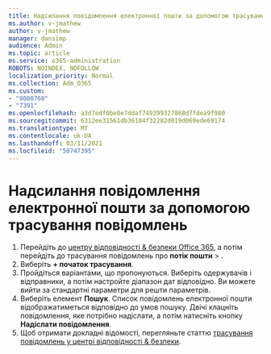 ```yaml
---
title: Надсилання повідомлення електронної пошти за допомогою трасування повідомлень
ms.author: v-jmathew
author: v-jmathew
manager: dansimp
audience: Admin
ms.topic: article
ms.service: o365-administration
ROBOTS: NOINDEX, NOFOLLOW
localization_priority: Normal
ms.collection: Adm_O365
ms.custom:
- "9000760"
- "7391"
ms.openlocfilehash: a3d7edf0be0e7ddaf749399327868d7fdea9f980
ms.sourcegitcommit: 6312ee31561db36104f32282d019d069ede69174
ms.translationtype: MT
ms.contentlocale: uk-UA
ms.lasthandoff: 03/11/2021
ms.locfileid: "50747395"
---
```

# <a name="submit-an-email-message-using-message-trace"></a>Надсилання повідомлення електронної пошти за допомогою трасування повідомлень

1. Перейдіть до [центру відповідності & безпеки Office 365](https://go.microsoft.com/fwlink/p/?linkid=2077143), а потім перейдіть до трасування повідомлень про **потік пошти**  >  [](https://go.microsoft.com/fwlink/?linkid=2101048).
2. Виберіть **+ початок трасування**.
3. Пройдіться варіантами, що пропонуються. Виберіть одержувачів і відправники, а потім настройте діапазон дат відповідно. Ви можете вийти за стандартні параметри для решти параметрів.
4. Виберіть елемент **Пошук**. Список повідомлень електронної пошти відображатиметься відповідно до умов пошуку. Двічі клацніть повідомлення, яке потрібно надіслати, а потім натисніть кнопку **Надіслати повідомлення**.
5. Щоб отримати докладні відомості, перегляньте статтю [трасування повідомлень у центрі відповідності & безпеки](https://go.microsoft.com/fwlink/?linkid=2101557).
